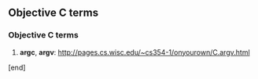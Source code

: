## Objective C terms

### Objective C terms

 1. **argc**, **argv**: http://pages.cs.wisc.edu/~cs354-1/onyourown/C.argv.html

 

[end]
